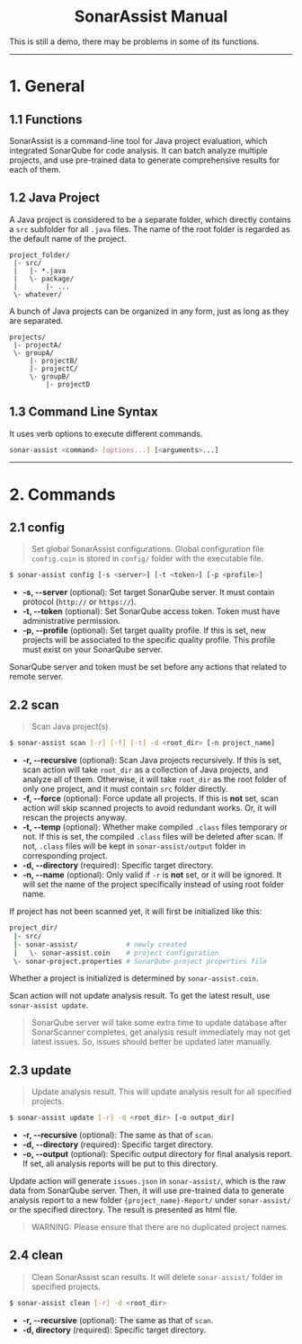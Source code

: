 <h1 style="text-align:center">SonarAssist Manual</h1>

This is still a demo, there may be problems in some of its functions.

-----

# 1. General

## 1.1 Functions

SonarAssist is a command-line tool for Java project evaluation, which integrated SonarQube for code analysis. It can batch analyze multiple projects, and use pre-trained data to generate comprehensive results for each of them.

## 1.2 Java Project

A Java project is considered to be a separate folder, which directly contains a `src` subfolder for all `.java` files. The name of the root folder is regarded as the default name of the project.

```
project_folder/
 |- src/
 |   |- *.java
 |   \- package/
 |       |- ...
 \- whatever/
```

A bunch of Java projects can be organized in any form, just as long as they are separated.

```
projects/
 |- projectA/
 \- groupA/
     |- projectB/
     |- projectC/
     \- groupB/
         |- projectD
```

## 1.3 Command Line Syntax

It uses verb options to execute different commands.

```bash
sonar-assist <command> [options...] [<arguments>...]
```

-----

# 2. Commands

## 2.1 config

> Set global SonarAssist configurations. Global configuration file `config.coin` is stored in `config/` folder with the executable file.

```bash
$ sonar-assist config [-s <server>] [-t <token>] [-p <profile>]
```

- **-s, --server** (optional): Set target SonarQube server. It must contain protocol (`http://` or `https://`).
- **-t, --token** (optional): Set SonarQube access token. Token must have administrative permission.
- **-p, --profile** (optional): Set target quality profile. If this is set, new projects will be associated to the specific quality profile. This profile must exist on your SonarQube server.

SonarQube server and token must be set before any actions that related to remote server.

## 2.2 scan

> Scan Java project(s).

```bash
$ sonar-assist scan [-r] [-f] [-t] -d <root_dir> [-n project_name]
```

- **-r, --recursive** (optional): Scan Java projects recursively. If this is set, scan action will take `root_dir` as a collection of Java projects, and analyze all of them. Otherwise, it will take `root_dir` as the root folder of only one project, and it must contain `src` folder directly.
- **-f, --force** (optional): Force update all projects. If this is **not** set, scan action will skip scanned projects to avoid redundant works. Or, it will rescan the projects anyway.
- **-t, --temp** (optional): Whether make compiled `.class` files temporary or not. If this is set, the compiled `.class` files will be deleted after scan. If not, `.class` files will be kept in `sonar-assist/output` folder in corresponding project.
- **-d, --directory** (required): Specific target directory.
- **-n, --name** (optional): Only valid if `-r` is **not** set, or it will be ignored. It will set the name of the project specifically instead of using root folder name.

If project has not been scanned yet, it will first be initialized like this:

```bash
project_dir/
 |- src/
 |- sonar-assist/            # newly created
 |   \- sonar-assist.coin    # project configuration
 \- sonar-project.properties # SonarQube project properties file
```

Whether a project is initialized is determined by `sonar-assist.coin`.

Scan action will not update analysis result. To get the latest result, use `sonar-assist update`.

> SonarQube server will take some extra time to update database after SonarScanner completes, get analysis result immediately may not get latest issues. So, issues should better be updated later manually.

## 2.3 update

> Update analysis result. This will update analysis result for all specified projects.

```bash
$ sonar-assist update [-r] -d <root_dir> [-o output_dir]
```

- **-r, --recursive** (optional): The same as that of `scan`.
- **-d, --directory** (required): Specific target directory.
- **-o, --output** (optional): Specific output directory for final analysis report. If set, all analysis reports will be put to this directory.

Update action will generate `issues.json` in `sonar-assist/`, which is the raw data from SonarQube server. Then, it will use pre-trained data to generate analysis report to a new folder `{project_name}-Report/` under `sonar-assist/` or the specified directory. The result is presented as html file.

> WARNING: Please ensure that there are no duplicated project names.

## 2.4 clean

> Clean SonarAssist scan results. It will delete `sonar-assist/` folder in specified projects.

```bash
$ sonar-assist clean [-r] -d <root_dir>
```

- **-r, --recursive** (optional): The same as that of `scan`.
- **-d, directory** (required): Specific target directory.

